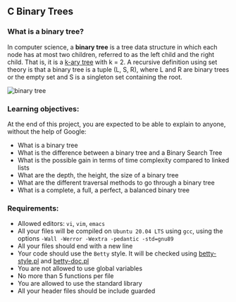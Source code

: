 ## C Binary Trees

### What is a binary tree?
In computer science, a **binary tree** is a tree data structure in which each node has at most two children, referred to as the left child and the right child. That is, it is a [k-ary tree](https://en.wikipedia.org/wiki/M-ary_tree) with k = 2. A recursive definition using set theory is that a binary tree is a tuple (L, S, R), where L and R are binary trees or the empty set and S is a singleton set containing the root.

![binary tree](https://en.wikipedia.org/wiki/Binary_tree#/media/File:Binary_tree_v2.svg)

### Learning objectives:
At the end of this project, you are expected to be able to explain to anyone, without the help of Google:

* What is a binary tree
* What is the difference between a binary tree and a Binary Search Tree
* What is the possible gain in terms of time complexity compared to linked lists
* What are the depth, the height, the size of a binary tree
* What are the different traversal methods to go through a binary tree
* What is a complete, a full, a perfect, a balanced binary tree

### Requirements:

* Allowed editors: `vi`, `vim`, `emacs`
* All your files will be compiled on `Ubuntu 20.04 LTS` using `gcc`, using the options `-Wall -Werror -Wextra -pedantic -std=gnu89`
* All your files should end with a new line
* Your code should use the `Betty` style. It will be checked using [betty-style.pl](https://github.com/alx-tools/Betty/blob/master/betty-style.pl) and [betty-doc.pl](https://github.com/alx-tools/Betty/blob/master/betty-doc.pl)
* You are not allowed to use global variables
* No more than 5 functions per file
* You are allowed to use the standard library
* All your header files should be include guarded
